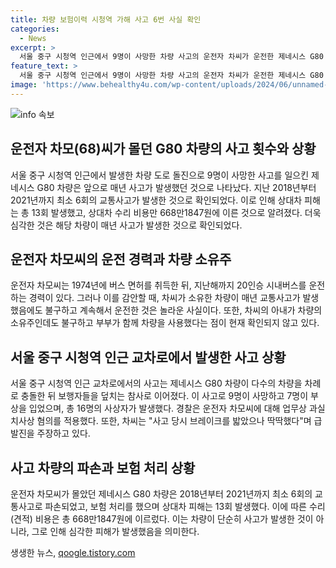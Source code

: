 ```yaml
---
title: 차량 보험이력 시청역 가해 사고 6번 사실 확인
categories:
  - News
excerpt: >
  서울 중구 시청역 인근에서 9명이 사망한 차량 사고의 운전자 차씨가 운전한 제네시스 G80 차량은 2018년부터 2021년까지 최소 6회 교통사고로 파손돼 보험 처리를 했으며, 상대차 피해는 총 13회 발생했다. 운전자는 버스 운전자 출신으로 무사고 경력자로 소개됐지만, 이 사고는 그의 운전 능력에 대한 논란을 던지고 있으며, 운전자는 급발진이 사고 원인이라고 주장하고 있다. (총 149자)
feature_text: >
  서울 중구 시청역 인근에서 9명이 사망한 차량 사고의 운전자 차씨가 운전한 제네시스 G80 차량은 2018년부터 2021년까지 최소 6회 교통사고로 파손돼 보험 처리를 했으며, 상대차 피해는 총 13회 발생했다. 운전자는 버스 운전자 출신으로 무사고 경력자로 소개됐지만, 이 사고는 그의 운전 능력에 대한 논란을 던지고 있으며, 운전자는 급발진이 사고 원인이라고 주장하고 있다. (총 149자)
image: 'https://www.behealthy4u.com/wp-content/uploads/2024/06/unnamed-file.png'
---
```


<p><img src="https://www.behealthy4u.com/wp-content/uploads/2024/06/unnamed-file.png" alt="info 속보" /></p>

<h2 data-ke-size="size26">운전자 차모(68)씨가 몰던 G80 차량의 사고 횟수와 상황</h2>

<p data-ke-size="size16">서울 중구 시청역 인근에서 발생한 차량 도로 돌진으로 9명이 사망한 사고를 일으킨 제네시스 G80 차량은 앞으로 매년 사고가 발생했던 것으로 나타났다. 지난 2018년부터 2021년까지 최소 6회의 교통사고가 발생한 것으로 확인되었다. 이로 인해 상대차 피해는 총 13회 발생했고, 상대차 수리 비용만 668만1847원에 이른 것으로 알려졌다. 더욱 심각한 것은 해당 차량이 매년 사고가 발생한 것으로 확인되었다.</p>

<h2 data-ke-size="size26">운전자 차모씨의 운전 경력과 차량 소유주</h2>

<p data-ke-size="size16">운전자 차모씨는 1974년에 버스 면허를 취득한 뒤, 지난해까지 20인승 시내버스를 운전하는 경력이 있다. 그러나 이를 감안할 때, 차씨가 소유한 차량이 매년 교통사고가 발생했음에도 불구하고 계속해서 운전한 것은 놀라운 사실이다. 또한, 차씨의 아내가 차량의 소유주인데도 불구하고 부부가 함께 차량을 사용했다는 점이 현재 확인되지 않고 있다.</p>

<h2 data-ke-size="size26">서울 중구 시청역 인근 교차로에서 발생한 사고 상황</h2>

<p data-ke-size="size16">서울 중구 시청역 인근 교차로에서의 사고는 제네시스 G80 차량이 다수의 차량을 차례로 충돌한 뒤 보행자들을 덮치는 참사로 이어졌다. 이 사고로 9명이 사망하고 7명이 부상을 입었으며, 총 16명의 사상자가 발생했다. 경찰은 운전자 차모씨에 대해 업무상 과실치사상 혐의를 적용했다. 또한, 차씨는 "사고 당시 브레이크를 밟았으나 딱딱했다"며 급발진을 주장하고 있다.</p>

<h2 data-ke-size="size26">사고 차량의 파손과 보험 처리 상황</h2>

<p data-ke-size="size16">운전자 차모씨가 몰았던 제네시스 G80 차량은 2018년부터 2021년까지 최소 6회의 교통사고로 파손되었고, 보험 처리를 했으며 상대차 피해는 13회 발생했다. 이에 따른 수리(견적) 비용은 총 668만1847원에 이르렀다. 이는 차량이 단순히 사고가 발생한 것이 아니라, 그로 인해 심각한 피해가 발생했음을 의미한다.</p>
생생한 뉴스, <a href="https://qoogle.tistory.com" rel="dofollow">qoogle.tistory.com</a>


